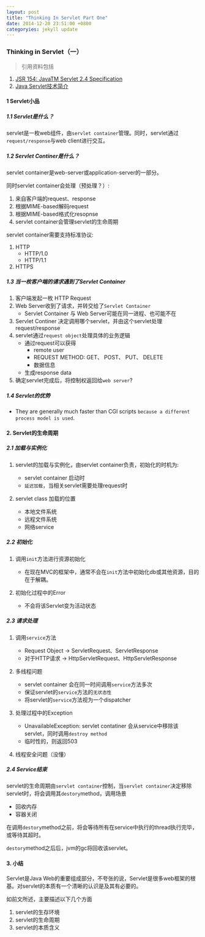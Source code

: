 ```yaml
---
layout: post
title: "Thinking In Servlet Part One"
date: 2014-12-20 23:51:00 +0800
categoryies: jekyll update
---
```


### Thinking in Servlet（一）

> 引用资料包括  

1. [JSR 154: JavaTM Servlet 2.4 Specification](https://jcp.org/en/jsr/detail?id=154)  
2. [Java Servlet技术简介](http://www.ibm.com/developerworks/cn/education/java/j-intserv/j-intserv.html)

#### 1 Servlet小品

##### 1.1 Servlet是什么？

servlet是一枚web组件，由`servlet container`管理。同时，servlet通过`request/response`与web client进行交互。

##### 1.2 Servlet Continer是什么？

servlet container是web-server或application-server的一部分。

同时servlet container会处理（预处理？）:

1. 来自客户端的request、response
2. 根据MIME-based解码request
3. 根据MIME-based格式化resopnse
4. servlet container会管理servlet的生命周期

servlet container需要支持标准协议:

1. HTTP
    * HTTP/1.0
    * HTTP/1.1
2. HTTPS

##### 1.3 当一枚客户端的请求遇到了Servlet Container

1. 客户端发起一枚 HTTP Request
2. Web Server收到了请求，并转交给了`Servlet Container`
    * Servlet Container 与 Web Server可能在同一进程、也可能不在
3. Servlet Continer 决定调用哪个servlet，并由这个servlet处理request/response
4. servlet通过`request object`处理具体的业务逻辑
    * 通过request可以获得
        * remote user
        * REQUEST METHOD: GET、 POST、 PUT、 DELETE
        * 数据信息
    * 生成response data
5. 确定servlet完成后，将控制权返回给`web server`?

##### 1.4 Servlet的优势

* They are generally much faster than CGI scripts `because a different process model is used`.

#### 2. Servlet的生命周期

##### 2.1 加载与实例化

1. servlet的加载与实例化，由servlet container负责，初始化的时机为:
    * servlet container 启动时
    * `延迟加载`，当相关servlet需要处理request时

2. servlet class 加载的位置
    * 本地文件系统
    * 远程文件系统
    * 网络service

##### 2.2 初始化

1. 调用`init`方法进行资源初始化
    * 在现在MVC的框架中，通常不会在`init`方法中初始化db或其他资源，目的在于解耦。

2. 初始化过程中的Error
    * 不会将该Servlet变为活动状态

##### 2.3 请求处理

1. 调用`service`方法
    * Request Object -> ServletRequest、ServletResponse
    * 对于HTTP请求 -> HttpServletRequest、HttpServletResponse

2. 多线程问题
    * servlet container 会在同一时间调用`service`方法多次
    * 保证servlet的`service`方法的`无状态性`
    * 将servlet的`service`方法视为一个dispatcher

3. 处理过程中的Exception
    * UnavailableException: servlet contatiner 会从service中移除该servlet，同时调用`destroy method`
    * 临时性的，则返回503

4. 线程安全问题（没懂）
    

##### 2.4 Service结束

servlet的生命周期由`servlet container`控制，当`servlet container`决定移除servlet时，将会调用其`destory`method，调用场景
    
 * 回收内存
 * 容器关闭

在调用`destory`method之前，将会等待所有在service中执行的thread执行完毕，或等待其超时。

`destory`method之后后，jvm的gc将回收该servlet。


#### 3. 小结

Servlet是Java Web的重要组成部分，不夸张的说，Servlet是很多web框架的根基。对servlet的本质有一个清晰的认识是及其有必要的。

如前文所述，主要描述以下几个方面

1. servlet的生存环境
2. servlet的生命周期
3. servlet的本质含义

